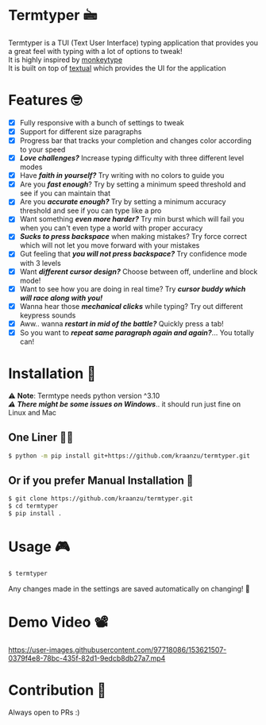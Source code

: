 # Termtyper 🖮
Termtyper is a TUI (Text User Interface) typing application that provides you a great feel with typing with a lot of options to tweak!</br>
It is highly inspired by [monkeytype](https://monkeytype.com/)</br>
It is built on top of [textual](https://github.com/Textualize/textual) which provides the UI for the application

# Features 🤓

- [x] Fully responsive with a bunch of settings to tweak
- [x] Support for different size paragraphs
- [x] Progress bar that tracks your completion and changes color according to your speed
- [x] ***Love challenges?*** Increase typing difficulty with three different level modes 
- [x] Have ***faith in yourself?*** Try writing with no colors to guide you
- [x] Are you ***fast enough***? Try by setting a minimum speed threshold and see if you can maintain that
- [x] Are you ***accurate enough?*** Try by setting a minimum accuracy threshold and see if you can type like a pro
- [x] Want something ***even more harder?*** Try min burst which will fail you when you can't even type a world with proper accuracy
- [x] ***Sucks to press backspace*** when making mistakes? Try force correct which will not let you move forward with your mistakes
- [x] Gut feeling that ***you will not press backspace?*** Try confidence mode with 3 levels
- [x] Want ***different cursor design?*** Choose between off, underline and block mode!
- [x] Want to see how you are doing in real time? Try ***cursor buddy which will race along with you!***
- [x] Wanna hear those ***mechanical clicks*** while typing? Try out different keypress sounds 
- [x] Aww.. wanna ***restart in mid of the battle?*** Quickly press a tab!
- [x] So you want to ***repeat same paragraph again and again?***... You totally can! 

# Installation 🔨
⚠️ **Note**: Termtype needs python version ^3.10</br>
***⚠️ There might be some issues on Windows***.. it should run just fine on Linux and Mac </br>


## One Liner ✍🏻
```bash
$ python -m pip install git+https://github.com/kraanzu/termtyper.git
```

## Or if you prefer Manual Installation 📝
``` bash
$ git clone https://github.com/kraanzu/termtyper.git
$ cd termtyper
$ pip install .
```

# Usage 🎮
```bash
$ termtyper
```
Any changes made in the settings are saved automatically on changing! 🤗

# Demo Video 📽️
https://user-images.githubusercontent.com/97718086/153621507-0379f4e8-78bc-435f-82d1-9edcb8db27a7.mp4

# Contribution 🤝
Always open to PRs :)
